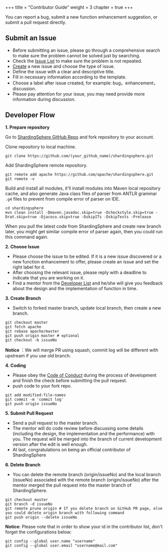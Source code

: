 +++
title = "Contributor Guide"
weight = 3
chapter = true
+++

You can report a bug, submit a new function enhancement suggestion, or submit a pull request directly.

## Submit an Issue

 - Before submitting an issue, please go through a comprehensive search to make sure the problem cannot be solved just by searching.
 - Check the [Issue List](https://github.com/apache/shardingsphere/issues) to make sure the problem is not repeated.
 - [Create](https://github.com/apache/shardingsphere/issues/new/choose) a new issue and choose the type of issue.
 - Define the issue with a clear and descriptive title.
 - Fill in necessary information according to the template.
 - Choose a label after issue created, for example: bug，enhancement，discussion.
 - Please pay attention for your issue, you may need provide more information during discussion.

## Developer Flow

**1. Prepare repository**

Go to [ShardingSphere GitHub Repo]( https://github.com/apache/shardingsphere ) and fork repository to your account.

Clone repository to local machine.
```shell
git clone https://github.com/(your_github_name)/shardingsphere.git
```

Add ShardingSphere remote repository.
```shell
git remote add apache https://github.com/apache/shardingsphere.git
git remote -v
```

Build and install all modules, it'll install modules into Maven local repository cache, and also generate Java class files of parser from ANTLR grammar `.g4` files to prevent from compile error of parser on IDE.
```shell
cd shardingsphere
mvn clean install -Dmaven.javadoc.skip=true -Dcheckstyle.skip=true -Drat.skip=true -Djacoco.skip=true -DskipITs -DskipTests -Prelease
```
When you pull the latest code from ShardingSphere and create new branch later, you might get similar compile error of parser again, then you could run this command again.

**2. Choose Issue**

 - Please choose the issue to be edited. If it is a new issue discovered or a new function enhancement to offer, please create an issue and set the right label for it.
 - After choosing the relevant issue, please reply with a deadline to indicate that you are working on it.
 - Find a mentor from the [Developer List](/en/contribute/contributor/) and he/she will give you feedback about the design and the implementation of function in time.

**3. Create Branch**

 - Switch to forked master branch, update local branch, then create a new branch.

```shell
git checkout master
git fetch apache
git rebase apache/master
git push origin master # optional
git checkout -b issueNo
```

 **Notice** ：We will merge PR using squash, commit log will be different with upstream if you use old branch.

**4. Coding**

  - Please obey the [Code of Conduct](/en/contribute/code-conduct/) during the process of development and finish the check before submitting the pull request.
  - push code to your fork repo.

```shell
git add modified-file-names
git commit -m 'commit log'
git push origin issueNo
```

**5. Submit Pull Request**

 - Send a pull request to the master branch.
 - The mentor will do code review before discussing some details (including the design, the implementation and the performance) with you. The request will be merged into the branch of current development version after the edit is well enough.
 - At last, congratulations on being an official contributor of ShardingSphere

**6. Delete Branch**

 - You can delete the remote branch (origin/issueNo) and the local branch (issueNo) associated with the remote branch (origin/issueNo) after the mentor merged the pull request into the master branch of ShardingSphere.
 
```shell
git checkout master
git branch -d issueNo
git remote prune origin # If you delete branch on GitHub PR page, else you could delete origin branch with following command
git push origin --delete issueNo
```
**Notice**:  Please note that in order to show your id in the contributor list, don't forget the configurations below:

```shell
git config --global user.name "username"
git config --global user.email "username@mail.com"
```
